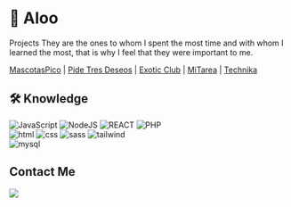 # 🤖 Aloo
Projects
They are the ones to whom I spent the most time and with whom I learned the most, that is why I feel that they were important to me.
<div align="left">
<a href="https://github.com/LeonelIvann/MascotasPico-Railway-NodeJS">MascotasPico</a> | <a href="https://github.com/LeonelIvann/Coder-House-Final-Project">Pide Tres Deseos</a> | <a href="https://github.com/LeonelIvann/Exotic_Club">Exotic Club</a> | <a href="https://github.com/LeonelIvann/MiTarea">MiTarea</a> | <a href="https://github.com/LeonelIvann/Technika-Store">Technika</a>
</div>

## 🛠️ Knowledge
<div display="flex">
<img alt="JavaScript" src="https://img.shields.io/badge/JavaScript-F7DF1E?style=for-the-badge&logo=javascript&logoColor=black"/>
<img alt="NodeJS" src="https://img.shields.io/badge/Node.js-43853D?style=for-the-badge&logo=node.js&logoColor=white"/>
<img alt="REACT" src="https://img.shields.io/badge/React-20232A?style=for-the-badge&logo=react&logoColor=61DAFB"/>
<img alt="PHP" src="https://img.shields.io/badge/PHP-%23777BB4.svg?logo=php&logoColor=white"/> <br>
<img alt="html" src="https://img.shields.io/badge/HTML-239120?style=for-the-badge&logo=html5&logoColor=white"/>
<img alt="css" src="https://img.shields.io/badge/CSS3-1572B6?style=for-the-badge&logo=css3&logoColor=white"/>
<img alt="sass" src="https://img.shields.io/badge/Sass-CC6699?style=for-the-badge&logo=sass&logoColor=white"/>
<img alt="tailwind" src="https://img.shields.io/badge/Tailwind_CSS-38B2AC?style=for-the-badge&logo=tailwind-css&logoColor=white"/> <br>
<img alt="mysql" src="https://img.shields.io/badge/MySQL-005C84?style=for-the-badge&logo=mysql&logoColor=white"/>
</div>

## Contact Me

<a href="https://www.linkedin.com/in/leonelivan/"><img src="https://img.shields.io/badge/LinkedIn-0077B5?style=for-the-badge&logo=linkedin&logoColor=white"></a>
